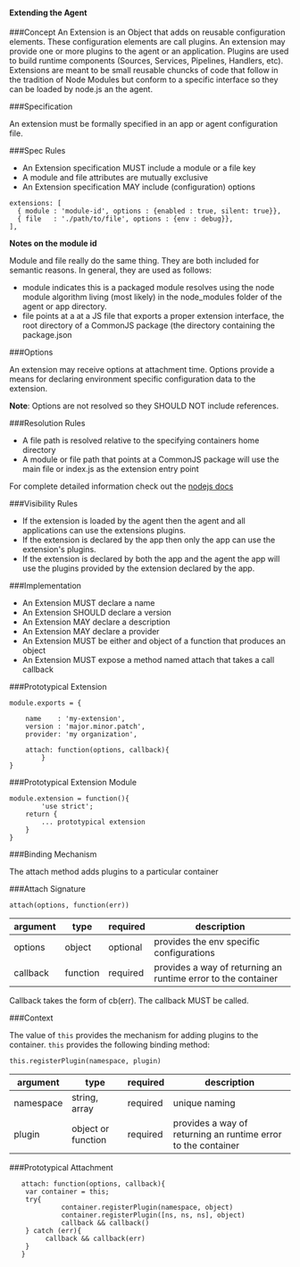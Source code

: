 #### Extending the Agent

###Concept
An Extension is an Object that adds on reusable configuration elements. These configuration elements are call plugins. An extension may provide one or more plugins to the agent or an application. Plugins are used to build runtime components (Sources, Services, Pipelines, Handlers, etc). Extensions are meant to be small reusable chuncks of code that follow in the tradition of Node Modules but conform to a specific interface so they can be loaded by node.js an the agent.

###Specification

An extension must be formally specified in an app or agent configuration file.

###Spec Rules
* An Extension specification MUST include a module or a file key
* A module and file attributes are mutually exclusive
* An Extension specification MAY include (configuration) options

````
extensions: [     
  { module : 'module-id', options : {enabled : true, silent: true}},
  { file   : './path/to/file', options : {env : debug}},
],
````
__Notes on the module id__

Module and file really do the same thing. They are both included for semantic reasons. In general, they are used as follows:

 * module indicates this is a packaged module resolves using the node module algorithm living (most likely) in the node_modules folder of the agent or app directory.
 * file points at a at a JS file that exports a proper extension interface, the root directory of a CommonJS package (the directory containing the package.json

###Options

An extension may receive options at attachment time. Options provide a means for declaring environment specific configuration data to the extension. 

__Note__: Options are not resolved so they SHOULD NOT include references.

###Resolution Rules

* A file path is resolved relative to the specifying containers home directory
* A module or file path that points at a CommonJS package will use the main file or index.js as the extension entry point

For complete detailed information check out the [nodejs docs](http://nodejs.org/api/modules.html) 

###Visibility Rules

* If the extension is loaded by the agent then the agent and all applications can use the extensions plugins. 
* If the extension is declared by the app then only the app can use the extension's plugins.
* If the extension is declared by both the app and the agent the app will use the plugins provided by the extension declared by the app.

###Implementation
* An Extension MUST declare a name
* An Extension SHOULD declare a version
* An Extension MAY declare a description
* An Extension MAY declare a provider
* An Extension MUST be either and object of a function that produces an object
* An Extension MUST expose a method named attach that takes a call callback

###Prototypical Extension

````
module.exports = {
	
	name    : 'my-extension',
	version : 'major.minor.patch',
	provider: 'my organization',
 
	attach: function(options, callback){
        }	
}
````

###Prototypical Extension Module

````
module.extension = function(){
        'use strict';
	return {
		... prototypical extension
	}
}
````

###Binding Mechanism

The attach method adds plugins to a particular container

###Attach Signature

````
attach(options, function(err))
````

argument | type     | required | description
-------- | ------   | ---------| -----------
options  | object   | optional | provides the env specific configurations
callback | function | required | provides a way of returning an runtime error to the container

Callback takes the form of cb(err). The callback MUST be called.

###Context

The value of `this` provides the mechanism for adding plugins to the container. `this` provides the following binding method:

````
this.registerPlugin(namespace, plugin)
`````

argument | type               | required | description
-------- | ------             | ---------| -----------
namespace| string, array      | required | unique naming
plugin   | object or function | required | provides a way of returning an runtime error to the container

###Prototypical Attachment

````
   attach: function(options, callback){
	var container = this;
	try{
             container.registerPlugin(namespace, object)
       	     container.registerPlugin([ns, ns, ns], object)
       	     callback && callback()
	} catch (err){
	     callback && callback(err)
	}
   }	
````
